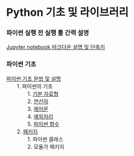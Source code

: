 # Python 기초 및 라이브러리

### 파이썬 실행 전 실행 툴 간력 설명
[Jupyter notebook 마크다운 설명 및 단축키](./files/0.%20Jupyter%20마크%20다운%20및%20단축키.ipynb)

### 파이썬 기초
[파이썬 기초 문법 및 설명](./Python%20기초%20및%20설명.ipynb)  
  1. 파이썬의 기초  
    1. [기본 자료형](./files/1-1._Python의_기초_기본_자료형.ipynb)  
    2. [연산자](./files/1-2._Python의_기초_연산자.ipynb)  
    3. [제어문](./files/1-3._Python의_제어문.ipynb)  
    4. [예외처리](./files/1-4._Python의_예외처리.ipynb)  
    5. [파이썬 함수](./files/1-5._Python의_파이썬%20함수.ipynb)  
  2. [패키지](./files/2.패키지.ipynb)  
    1. 파이썬 클래스  
    2. 모듈가 패키지  
